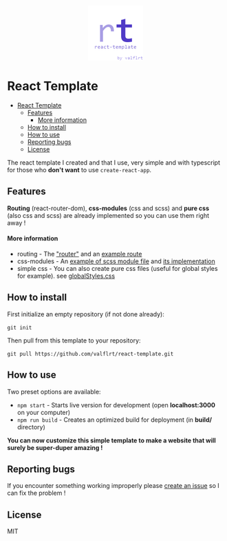 <p align="center">
  <img src="docs/assets/icon-128.png" />
</p>

# React Template

- [React Template](#react-template)
  - [Features](#features)
      - [More information](#more-information)
  - [How to install](#how-to-install)
  - [How to use](#how-to-use)
  - [Reporting bugs](#reporting-bugs)
  - [License](#license)

The react template I created and that I use, very simple and with typescript for those who **don't want** to use `create-react-app`.

## Features

**Routing** (react-router-dom), **css-modules** (css and scss) and **pure css** (also css and scss) are already implemented so you can use them right away !

#### More information

- routing - The ["router"](src/router/Router.tsx) and an [example route](src/routes/Main.tsx)
- css-modules - An [example of scss module file](src/layout/Layout.module.scss) and [its implementation](src/layout/Layout.tsx)
- simple css - You can also create pure css files (useful for global styles for example). see [globalStyles.css](src/globalStyles.css)

## How to install

First initialize an empty repository (if not done already):

```
git init
```

Then pull from this template to your repository:

```
git pull https://github.com/valflrt/react-template.git
```

## How to use

Two preset options are available:

- `npm start` - Starts live version for development (open **localhost:3000** on your computer)
- `npm run build` - Creates an optimized build for deployment (in **build/** directory)

**You can now customize this simple template to make a website that will surely be super-duper amazing !**

## Reporting bugs

If you encounter something working improperly please [create an issue](https://github.com/valflrt/react-template/issues/new) so I can fix the problem !

## License

MIT
